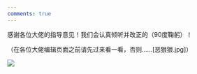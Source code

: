 ```yaml
---
comments: true
---
```


感谢各位大佬的指导意见！我们会认真倾听并改正的（90度鞠躬）！

（在各位大佬编辑页面之前请先过来看一看，否则……[恶狠狠.jpg]）

![](https://image.zhaohonghao-qwq.com/file/b2f46b860a9995ca55612.png)
